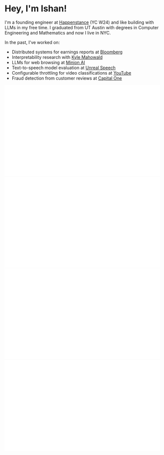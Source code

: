 # Hey, I'm Ishan!
I'm a founding engineer at [Happenstance](https://www.ycombinator.com/companies/happenstance) (YC W24) and like building with LLMs in my free time. I graduated from UT Austin with degrees in Computer Engineering and Mathematics and now I live in NYC.

In the past, I've worked on:
- Distributed systems for earnings reports at [Bloomberg](https://www.bloomberg.com/company/)
- Interpretability research with [Kyle Mahowald](https://mahowak.github.io)
- LLMs for web browsing at [Minion AI](https://github.com/minionai)
- Text-to-speech model evaluation at [Unreal Speech](https://github.com/unrealspeech)
- Configurable throttling for video classifications at [YouTube](https://github.com/youtube)
- Fraud detection from customer reviews at [Capital One](https://github.com/capitalone)

<div align="center">
  <img src="https://github.com/ishan0102/github-stats/blob/master/generated/overview.svg#gh-dark-mode-only" />
  <img src="https://github.com/ishan0102/github-stats/blob/master/generated/languages.svg#gh-dark-mode-only" />
  <img src="https://github.com/ishan0102/github-stats/blob/master/generated/overview.svg#gh-dark-mode-only#gh-light-mode-only" />
  <img src="https://github.com/ishan0102/github-stats/blob/master/generated/languages.svg#gh-dark-mode-only#gh-light-mode-only" />
</div>
